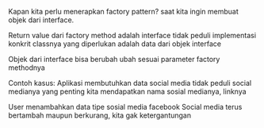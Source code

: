 Kapan kita perlu menerapkan factory pattern?
saat kita ingin membuat objek dari interface.

Return value dari factory method adalah interface
tidak peduli implementasi konkrit classnya
yang diperlukan adalah data dari objek interface

Objek dari interface bisa berubah ubah sesuai parameter factory methodnya

Contoh kasus:
Aplikasi membutuhkan data social media
tidak peduli social medianya
yang penting kita mendapatkan nama sosial medianya, linknya

User menambahkan data tipe sosial media facebook
Social media terus bertambah maupun berkurang, kita gak ketergantungan